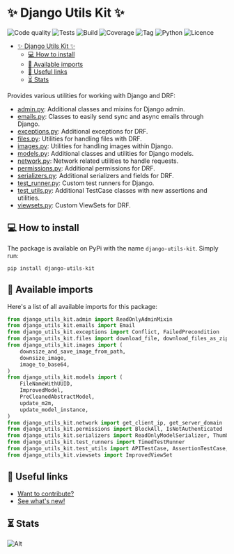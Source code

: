 # ✨ Django Utils Kit ✨

![Code quality](https://github.com/Jordan-Kowal/django-utils-kit/actions/workflows/code_quality.yml/badge.svg?branch=main)
![Tests](https://github.com/Jordan-Kowal/django-utils-kit/actions/workflows/tests.yml/badge.svg?branch=main)
![Build](https://github.com/Jordan-Kowal/django-utils-kit/actions/workflows/publish_package.yml/badge.svg?event=release)
![Coverage](https://badgen.net/badge/coverage/%3E90%25/pink)
![Tag](https://badgen.net/badge/tag/1.0.1/orange)
![Python](https://badgen.net/badge/python/3.9%20|%203.10%20|%203.11%20|%203.12|%203.13)
![Licence](https://badgen.net/badge/licence/MIT)

- [✨ Django Utils Kit ✨](#-django-utils-kit-)
  - [💻 How to install](#-how-to-install)
  - [📕 Available imports](#-available-imports)
  - [🔗 Useful links](#-useful-links)
  - [⏳ Stats](#-stats)

Provides various utilities for working with Django and DRF:

- [admin.py](./django_utils_kit/admin.py): Additional classes and mixins for Django admin.
- [emails.py](./django_utils_kit/emails.py): Classes to easily send sync and async emails through Django.
- [exceptions.py](./django_utils_kit/exceptions.py): Additional exceptions for DRF.
- [files.py](./django_utils_kit/files.py): Utilities for handling files with DRF.
- [images.py](./django_utils_kit/images.py): Utilities for handling images within Django.
- [models.py](./django_utils_kit/models.py): Additional classes and utilities for Django models.
- [network.py](./django_utils_kit/network.py): Network related utilities to handle requests.
- [permissions.py](./django_utils_kit/permissions.py): Additional permissions for DRF.
- [serializers.py](./django_utils_kit/serializers.py): Additional serializers and fields for DRF.
- [test_runner.py](./django_utils_kit/test_runner.py): Custom test runners for Django.
- [test_utils.py](./django_utils_kit/test_utils.py): Additional TestCase classes with new assertions and utilities.
- [viewsets.py](./django_utils_kit/viewsets.py): Custom ViewSets for DRF.

## 💻 How to install

The package is available on PyPi with the name `django-utils-kit`.
Simply run:

```shell
pip install django-utils-kit
```

## 📕 Available imports

Here's a list of all available imports for this package:

```python
from django_utils_kit.admin import ReadOnlyAdminMixin
from django_utils_kit.emails import Email
from django_utils_kit.exceptions import Conflict, FailedPrecondition
from django_utils_kit.files import download_file, download_files_as_zip
from django_utils_kit.images import (
    downsize_and_save_image_from_path,
    downsize_image,
    image_to_base64,
)
from django_utils_kit.models import (
    FileNameWithUUID,
    ImprovedModel,
    PreCleanedAbstractModel,
    update_m2m,
    update_model_instance,
)
from django_utils_kit.network import get_client_ip, get_server_domain
from django_utils_kit.permissions import BlockAll, IsNotAuthenticated
from django_utils_kit.serializers import ReadOnlyModelSerializer, ThumbnailField
from django_utils_kit.test_runners import TimedTestRunner
from django_utils_kit.test_utils import APITestCase, AssertionTestCase, ImprovedTestCase
from django_utils_kit.viewsets import ImprovedViewSet

```

## 🔗 Useful links

- [Want to contribute?](CONTRIBUTING.md)
- [See what's new!](CHANGELOG.md)

## ⏳ Stats

![Alt](https://repobeats.axiom.co/api/embed/7737e6de1232f7c80366bc34f2b2d78861727e2b.svg "Repobeats analytics image")
